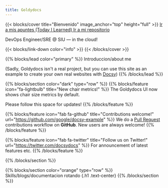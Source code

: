 ```yaml
---
title: Goldydocs
---
```


{{< blocks/cover title="Bienvenido" image_anchor="top" height="full" >}}
<a class="btn btn-lg btn-primary me-3 mb-4" href="/docs/">
  Ir a mis apuntes (Today I Learned) <i class="fas fa-arrow-alt-circle-right ms-2"></i>
</a>
<a class="btn btn-lg btn-secondary me-3 mb-4" href="https://github.com/google/docsy-example">
  Ir a mi repositorio<i class="fab fa-github ms-2 "></i>
</a>
<p class="lead mt-5">DevOps Engineer/SRE @ SIU &mdash; in the cloud!</p>
{{< blocks/link-down color="info" >}}
{{< /blocks/cover >}}


{{% blocks/lead color="primary" %}}
Introduccion/about me

(Sadly, Goldydocs isn't a real project, but you can use this site as an example
to create your own real websites with [Docsy](https://docsy.dev))
{{% /blocks/lead %}}


{{% blocks/section color="dark" type="row" %}}
{{% blocks/feature icon="fa-lightbulb" title="New chair metrics!" %}}
The Goldydocs UI now shows chair size metrics by default.

Please follow this space for updates!
{{% /blocks/feature %}}


{{% blocks/feature icon="fab fa-github" title="Contributions welcome!" url="https://github.com/google/docsy-example" %}}
We do a [Pull Request](https://github.com/google/docsy-example/pulls) contributions workflow on **GitHub**. New users are always welcome!
{{% /blocks/feature %}}


{{% blocks/feature icon="fab fa-twitter" title="Follow us on Twitter!" url="https://twitter.com/docsydocs" %}}
For announcement of latest features etc.
{{% /blocks/feature %}}


{{% /blocks/section %}}

{{% blocks/section color="orange" type="row" %}}
Skills/blogs/documentacion rotando
{.h1 .text-center}
{{% /blocks/section %}}